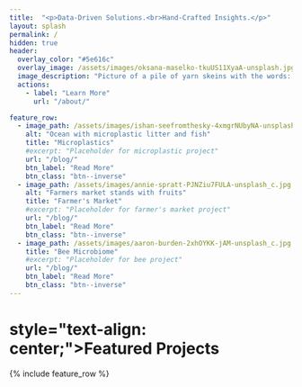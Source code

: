 ```yaml
---
title:  "<p>Data-Driven Solutions.<br>Hand-Crafted Insights.</p>"
layout: splash
permalink: /
hidden: true
header:
  overlay_color: "#5e616c"
  overlay_image: /assets/images/oksana-maselko-tkuUS11XyaA-unsplash.jpg
  image_description: "Picture of a pile of yarn skeins with the words: Data driven solutions, hand crafted insights."
  actions: 
    - label: "Learn More"
      url: "/about/" 

feature_row:
  - image_path: /assets/images/ishan-seefromthesky-4xmgrNUbyNA-unsplash_c.jpg
    alt: "Ocean with microplastic litter and fish"
    title: "Microplastics"
    #excerpt: "Placeholder for microplastic project"
    url: "/blog/"
    btn_label: "Read More" 
    btn_class: "btn--inverse"
  - image_path: /assets/images/annie-spratt-PJNZiu7FULA-unsplash_c.jpg
    alt: "Farmers market stands with fruits"
    title: "Farmer's Market"
    #excerpt: "Placeholder for farmer's market project"
    url: "/blog/"
    btn_label: "Read More" 
    btn_class: "btn--inverse"
  - image_path: /assets/images/aaron-burden-2xhOYKK-jAM-unsplash_c.jpg
    title: "Bee Microbiome"
    #excerpt: "Placeholder for bee project"
    url: "/blog/"
    btn_label: "Read More" 
    btn_class: "btn--inverse"
---
```

<h1> style="text-align: center;">Featured Projects</h1>
{% include feature_row %}
